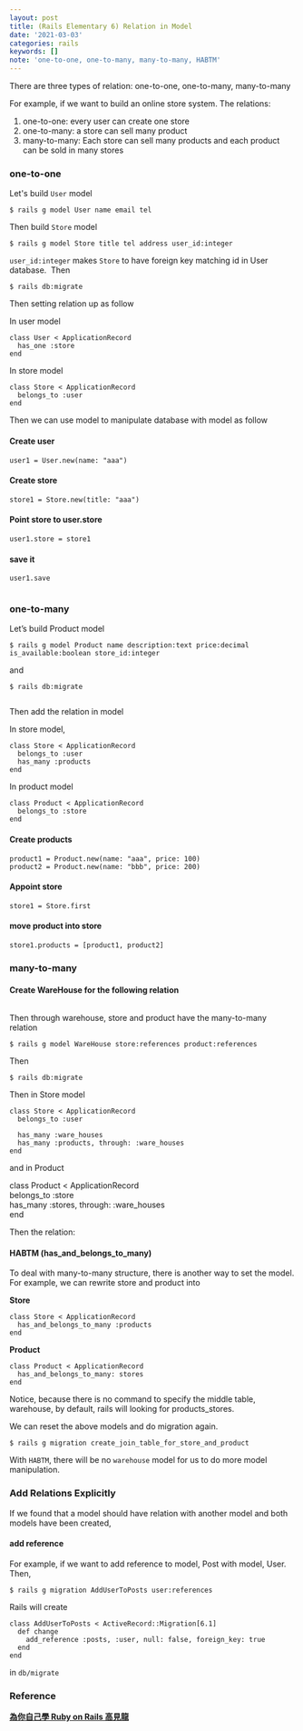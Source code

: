 ```yaml
---
layout: post
title: (Rails Elementary 6) Relation in Model
date: '2021-03-03'
categories: rails
keywords: []
note: 'one-to-one, one-to-many, many-to-many, HABTM'
---
```


There are three types of relation: one-to-one, one-to-many, many-to-many

For example, if we want to build an online store system. The relations:

1.  one-to-one: every user can create one store
2.  one-to-many: a store can sell many product
3.  many-to-many: Each store can sell many products and each product can be sold in many stores

### one-to-one

Let's build `User` model
```
$ rails g model User name email tel
```
Then build `Store` model
```
$ rails g model Store title tel address user_id:integer
```
`user_id:integer` makes `Store` to have foreign key matching id in User database.
<img src="/assets/img/1__UcS6Mtj0CLEY5dsfGnY5TA.png" alt="">
Then
```
$ rails db:migrate
```

Then setting relation up as follow

In user model
```
class User < ApplicationRecord  
  has_one :store  
end
```
In store model
```
class Store < ApplicationRecord  
  belongs_to :user  
end
```
Then we can use model to manipulate database with model as follow

#### **Create user**
```
user1 = User.new(name: "aaa")
```
#### **Create store**
```
store1 = Store.new(title: "aaa")
```
#### **Point store to user.store**
```
user1.store = store1
```
#### **save it**
```
user1.save
```
<img src="/assets/img/1__4____gMZvS0GRwn01ADm__BGA.png" alt="">

### one-to-many

Let’s build Product model
```
$ rails g model Product name description:text price:decimal is_available:boolean store_id:integer
```
and
```
$ rails db:migrate
```
<img src="/assets/img/1__oP9w1ETe5aCdLpGVaHMuvw.png" alt="">

Then add the relation in model

In store model,
```
class Store < ApplicationRecord  
  belongs_to :user  
  has_many :products  
end
```
In product model
```
class Product < ApplicationRecord  
  belongs_to :store  
end
```
#### **Create products**
```
product1 = Product.new(name: "aaa", price: 100)  
product2 = Product.new(name: "bbb", price: 200)
```
#### **Appoint store**
```
store1 = Store.first
```
#### **move product into store**
```
store1.products = [product1, product2]
```
### many-to-many

#### **Create WareHouse for the following relation**
<img src="/assets/img/1__skqUNFZZ2K721CheqeKqUw.png" alt="">

Then through warehouse, store and product have the many-to-many relation
```
$ rails g model WareHouse store:references product:references
```
Then
```
$ rails db:migrate
```
Then in Store model
```
class Store < ApplicationRecord  
  belongs_to :user  
    
  has_many :ware_houses  
  has_many :products, through: :ware_houses  
end
```
and in Product

class Product < ApplicationRecord  
  belongs_to :store  
  has_many :stores, through: :ware_houses  
end

Then the relation:
<img src="/assets/img/1__5uu__eoVOcShF4bYAryrKTw.png" alt="">

#### HABTM (has_and_belongs_to_many)

To deal with many-to-many structure, there is another way to set the model. For example, we can rewrite store and product into

**Store**
```
class Store < ApplicationRecord  
  has_and_belongs_to_many :products  
end
```
**Product**
```
class Product < ApplicationRecord  
  has_and_belongs_to_many: stores  
end
```
Notice, because there is no command to specify the middle table, warehouse, by default, rails will looking for products_stores.

We can reset the above models and do migration again.
```
$ rails g migration create_join_table_for_store_and_product
```
With `HABTM`, there will be no `warehouse` model for us to do more model manipulation.

### Add Relations Explicitly

If we found that a model should have relation with another model and both models have been created,

#### add reference

For example, if we want to add reference to model, Post with model, User. Then,

```
$ rails g migration AddUserToPosts user:references
```

Rails will create
```
class AddUserToPosts < ActiveRecord::Migration[6.1]  
  def change  
    add_reference :posts, :user, null: false, foreign_key: true  
  end  
end
```
in `db/migrate`

### Reference

[**為你自己學 Ruby on Rails 高見龍**]("https://railsbook.tw/")